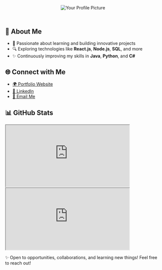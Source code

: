 <body>
  <header>
    <img src="https://github.com/user-attachments/assets/102e774c-fbea-4b18-bbc6-1b9ef4da7832" alt="Your Profile Picture">
  </header>

  <section>
    <h2>🚀 About Me</h2>
    <ul>
      <li>🌱 Passionate about learning and building innovative projects</li>
      <li>🔍 Exploring technologies like <b>React.js</b>, <b>Node.js</b>, <b>SQL</b>, and more</li>
      <li>✨ Continuously improving my skills in <b>Java</b>, <b>Python</b>, and <b>C#</b></li>
    </ul>
  </section>

  <section>
    <h2>🌐 Connect with Me</h2>
    <ul>
      <li><a href="https://yourportfolio.com" target="_blank">🌍 Portfolio Website</a></li>
      <li><a href="https://linkedin.com/in/yourusername" target="_blank">💼 LinkedIn</a></li>
      <li><a href="mailto:your.email@example.com">📧 Email Me</a></li>
    </ul>
  </section>

  <section class="stats">
    <h2>📊 GitHub Stats</h2>
    <iframe src="https://github-readme-stats.vercel.app/api?username=yourusername&show_icons=true&theme=radical" width="400" height="200"></iframe>
    <iframe src="https://github-readme-stats.vercel.app/api/top-langs/?username=yourusername&layout=compact&theme=radical" width="400" height="200"></iframe>
  </section>

  <footer>
    <p>✨ Open to opportunities, collaborations, and learning new things! Feel free to reach out!</p>
  </footer>
</body>
</html>

